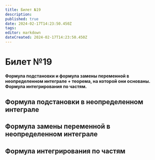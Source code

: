 ```yaml
---
title: Билет №19
description: 
published: true
date: 2024-02-17T14:23:50.450Z
tags: 
editor: markdown
dateCreated: 2024-02-17T14:23:50.450Z
---
```


# Билет №19
#### Формула подстановки и формула замены переменной в неопределенном интеграле + теорема, на которой они основаны. Формула интегрирования по частям.

## Формула подстановки в неопределенном интеграле

## Формула замены переменной в неопределенном интеграле

## Формула интегрирования по частям
